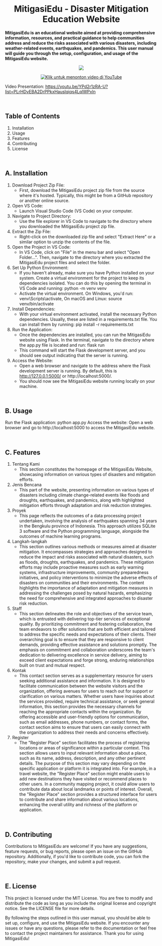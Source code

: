 <h1 align="center">MitigasiEdu - Disaster Mitigation Education Website</h1>

**MitigasiEdu is an educational website aimed at providing comprehensive information, resources, and practical guidance to help communities address and reduce the risks associated with various disasters, including weather-related events, earthquakes, and pandemics. This user manual will guide you through the setup, configuration, and usage of the MitigasiEdu website.**

<p align="center">
   <img src="https://readme-typing-svg.herokuapp.com?lines=Video Presentation;&center=true&width=500&height=50"></a>
</p>


<p align="center">
  <a href="https://youtu.be/YPd2r1zRA-U?list=PLrHDvEBA2DrPPkxHauslqiqs4LqlWPxln" target="_blank">
    <img src="http://img.youtube.com/vi/YPd2r1zRA-U/0.jpg" style="max-width:100%; height:auto;" alt="Klik untuk menonton video di YouTube">
  </a>
</p>

Video Presentation: https://youtu.be/YPd2r1zRA-U?list=PLrHDvEBA2DrPPkxHauslqiqs4LqlWPxln

<br>

## Table of Contents
1. Installation
2. Usage
3. Features
4. Contributing
5. License

<br/>

## A. Installation <a name="installation"></a>
1. Download Project Zip File:
   - First, download the MitigasiEdu project zip file from the source where it's hosted. Typically, this might be from a GitHub repository or another online source.
2. Open VS Code:
   - Launch Visual Studio Code (VS Code) on your computer.
3. Navigate to Project Directory:
   - Use the file explorer in VS Code to navigate to the directory where you downloaded the MitigasiEdu project zip file.
4. Extract the Zip File:
   - Right-click on the downloaded zip file and select "Extract Here" or a similar option to unzip the contents of the file.
5. Open the Project in VS Code:
   - In VS Code, click on "File" in the menu bar and select "Open Folder...". Then, navigate to the directory where you extracted the MitigasiEdu project files and select the folder.
6. Set Up Python Environment:
   - If you haven't already, make sure you have Python installed on your system. Create a virtual environment for the project to keep its dependencies isolated. You can do this by opening the terminal in VS Code and running: python -m venv venv
   - Activate the virtual environment. On Windows, you'd run: venv\Scripts\activate, On macOS and Linux: source venv/bin/activate
7. Install Dependencies:
   - With your virtual environment activated, install the necessary Python dependencies. Usually, these are listed in a requirements.txt file. You can install them by running: pip install -r requirements.txt
8. Run the Application:
   - Once the dependencies are installed, you can run the MitigasiEdu website using Flask. In the terminal, navigate to the directory where the app.py file is located and run: flask run
   - This command will start the Flask development server, and you should see output indicating that the server is running.
9. Access the Website:
   - Open a web browser and navigate to the address where the Flask development server is running. By default, this is http://127.0.0.1:5000/ or http://localhost:5000/.
   - You should now see the MitigasiEdu website running locally on your machine.

<br/>

## B. Usage <a name="usage"></a>

Run the Flask application: python app.py
Access the website: Open a web browser and go to http://localhost:5000 to access the MitigasiEdu website.

<br/>

## C. Features <a name="features"></a>

1. Tentang Kami
    - This section constitutes the homepage of the MitigasiEdu Website, showcasing information on various types of disasters and mitigation efforts.
1. Jenis Bencana
    - This part of the website, presenting information on various types of disasters including climate change-related events like floods and droughts, earthquakes, and pandemics, along with highlighted mitigation efforts through adaptation and risk reduction strategies.
2. Proyek
    - This page reflects the outcomes of a data processing project undertaken, involving the analysis of earthquakes spanning 34 years in the Bengkulu province of Indonesia. This approach utilizes SQLite 3 software and the Python programming language, alongside the outcomes of machine learning programs.
3. Langkah-langkah
    - This section outlines various methods or measures aimed at disaster mitigation. It encompasses strategies and approaches designed to reduce the impact and risks associated with natural disasters, such as floods, droughts, earthquakes, and pandemics. These mitigation efforts may include proactive measures such as early warning systems, infrastructure improvements, community preparedness initiatives, and policy interventions to minimize the adverse effects of disasters on communities and their environments. The content highlights the importance of adaptation and mitigation measures in addressing the challenges posed by natural hazards, emphasizing the need for comprehensive and integrated approaches to disaster risk reduction.
4. Staff
    - This section delineates the role and objectives of the service team, which is entrusted with delivering top-tier services of exceptional quality. By prioritizing commitment and fostering collaboration, the team endeavors to offer solutions that are both efficient and tailored to address the specific needs and expectations of their clients. Their overarching goal is to ensure that they are responsive to client demands, providing effective assistance and solutions promptly. The emphasis on commitment and collaboration underscores the team's dedication to delivering excellence in service delivery, aiming to exceed client expectations and forge strong, enduring relationships built on trust and mutual respect.
5. Kontak
    - This contact section serves as a supplementary resource for users seeking additional assistance and information. It is designed to facilitate communication between the website visitors and the organization, offering avenues for users to reach out for support or clarification on various matters. Whether users have inquiries about the services provided, require technical assistance, or seek general information, this section provides the necessary channels for reaching the appropriate contacts within the organization. By offering accessible and user-friendly options for communication, such as email addresses, phone numbers, or contact forms, the contact section aims to ensure that users can easily connect with the organization to address their needs and concerns effectively.
6. Register
    - The "Register Place" section facilitates the process of registering locations or areas of significance within a particular context. This section allows users to input relevant information about a place, such as its name, address, description, and any other pertinent details. The purpose of this section may vary depending on the specific application or platform it is integrated into. For example, in a travel website, the "Register Place" section might enable users to add new destinations they have visited or recommend places to other users. In a community mapping project, it could allow users to contribute data about local landmarks or points of interest. Overall, the "Register Place" section provides a structured interface for users to contribute and share information about various locations, enhancing the overall utility and richness of the platform or application.

<br/>

## D. Contributing <a name="contributing"></a>

Contributions to MitigasiEdu are welcome! If you have any suggestions, feature requests, or bug reports, please open an issue on the GitHub repository. Additionally, if you'd like to contribute code, you can fork the repository, make your changes, and submit a pull request.

<br/>

## E. License <a name="license"></a>

This project is licensed under the MIT License. You are free to modify and distribute the code as long as you include the original license and copyright notice. See the LICENSE file for more details.

By following the steps outlined in this user manual, you should be able to set up, configure, and use the MitigasiEdu website. If you encounter any issues or have any questions, please refer to the documentation or feel free to contact the project maintainers for assistance. Thank you for using MitigasiEdu!



